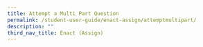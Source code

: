 ```yaml
---
title: Attempt a Multi Part Question
permalink: /student-user-guide/enact-assign/attemptmultipart/
description: ""
third_nav_title: Enact (Assign)
---
```

